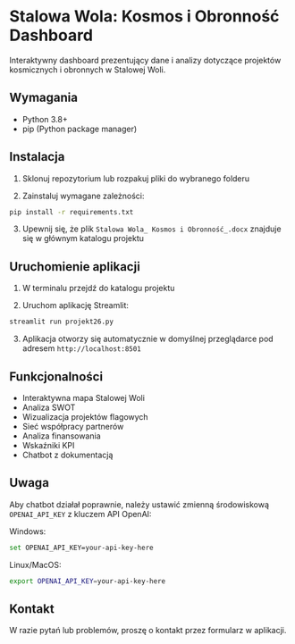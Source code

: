 # Stalowa Wola: Kosmos i Obronność Dashboard

Interaktywny dashboard prezentujący dane i analizy dotyczące projektów kosmicznych i obronnych w Stalowej Woli.

## Wymagania

- Python 3.8+
- pip (Python package manager)

## Instalacja

1. Sklonuj repozytorium lub rozpakuj pliki do wybranego folderu

2. Zainstaluj wymagane zależności:
```bash
pip install -r requirements.txt
```

3. Upewnij się, że plik `Stalowa Wola_ Kosmos i Obronność_.docx` znajduje się w głównym katalogu projektu

## Uruchomienie aplikacji

1. W terminalu przejdź do katalogu projektu

2. Uruchom aplikację Streamlit:
```bash
streamlit run projekt26.py
```

3. Aplikacja otworzy się automatycznie w domyślnej przeglądarce pod adresem `http://localhost:8501`

## Funkcjonalności

- Interaktywna mapa Stalowej Woli
- Analiza SWOT
- Wizualizacja projektów flagowych
- Sieć współpracy partnerów
- Analiza finansowania
- Wskaźniki KPI
- Chatbot z dokumentacją

## Uwaga

Aby chatbot działał poprawnie, należy ustawić zmienną środowiskową `OPENAI_API_KEY` z kluczem API OpenAI:

Windows:
```bash
set OPENAI_API_KEY=your-api-key-here
```

Linux/MacOS:
```bash
export OPENAI_API_KEY=your-api-key-here
```

## Kontakt

W razie pytań lub problemów, proszę o kontakt przez formularz w aplikacji. 